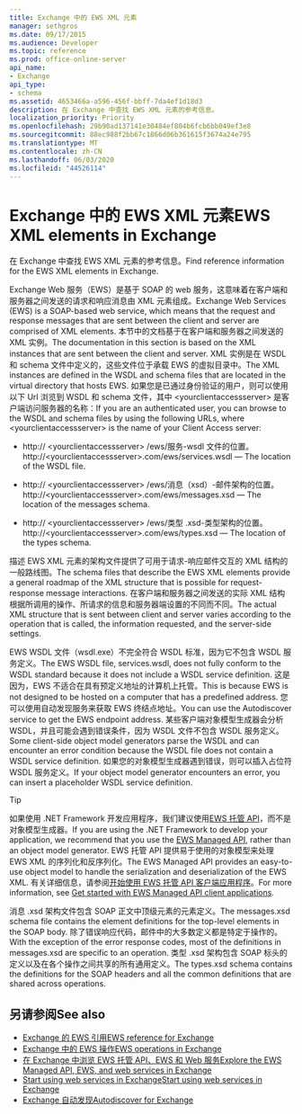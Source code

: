```yaml
---
title: Exchange 中的 EWS XML 元素
manager: sethgros
ms.date: 09/17/2015
ms.audience: Developer
ms.topic: reference
ms.prod: office-online-server
api_name:
- Exchange
api_type:
- schema
ms.assetid: 4653466a-a596-456f-bbff-7da4ef1d18d3
description: 在 Exchange 中查找 EWS XML 元素的参考信息。
localization_priority: Priority
ms.openlocfilehash: 29b90ad137141e30484ef804b6fcb6bb049ef3e8
ms.sourcegitcommit: 88ec988f2bb67c1866d06b361615f3674a24e795
ms.translationtype: MT
ms.contentlocale: zh-CN
ms.lasthandoff: 06/03/2020
ms.locfileid: "44526114"
---
```

# <a name="ews-xml-elements-in-exchange"></a><span data-ttu-id="16387-103">Exchange 中的 EWS XML 元素</span><span class="sxs-lookup"><span data-stu-id="16387-103">EWS XML elements in Exchange</span></span>

<span data-ttu-id="16387-104">在 Exchange 中查找 EWS XML 元素的参考信息。</span><span class="sxs-lookup"><span data-stu-id="16387-104">Find reference information for the EWS XML elements in Exchange.</span></span>
  
<span data-ttu-id="16387-105">Exchange Web 服务（EWS）是基于 SOAP 的 web 服务，这意味着在客户端和服务器之间发送的请求和响应消息由 XML 元素组成。</span><span class="sxs-lookup"><span data-stu-id="16387-105">Exchange Web Services (EWS) is a SOAP-based web service, which means that the request and response messages that are sent between the client and server are comprised of XML elements.</span></span> <span data-ttu-id="16387-106">本节中的文档基于在客户端和服务器之间发送的 XML 实例。</span><span class="sxs-lookup"><span data-stu-id="16387-106">The documentation in this section is based on the XML instances that are sent between the client and server.</span></span> <span data-ttu-id="16387-107">XML 实例是在 WSDL 和 schema 文件中定义的，这些文件位于承载 EWS 的虚拟目录中。</span><span class="sxs-lookup"><span data-stu-id="16387-107">The XML instances are defined in the WSDL and schema files that are located in the virtual directory that hosts EWS.</span></span> <span data-ttu-id="16387-108">如果您是已通过身份验证的用户，则可以使用以下 Url 浏览到 WSDL 和 schema 文件，其中 \<yourclientaccessserver\> 是客户端访问服务器的名称：</span><span class="sxs-lookup"><span data-stu-id="16387-108">If you are an authenticated user, you can browse to the WSDL and schema files by using the following URLs, where \<yourclientaccessserver\> is the name of your Client Access server:</span></span>
  
- <span data-ttu-id="16387-109">http:// \<yourclientaccessserver\> /ews/服务-wsdl 文件的位置。</span><span class="sxs-lookup"><span data-stu-id="16387-109">http://\<yourclientaccessserver\>.com/ews/services.wsdl — The location of the WSDL file.</span></span>
    
- <span data-ttu-id="16387-110">http:// \<yourclientaccessserver\> /ews/消息（xsd）-邮件架构的位置。</span><span class="sxs-lookup"><span data-stu-id="16387-110">http://\<yourclientaccessserver\>.com/ews/messages.xsd — The location of the messages schema.</span></span>
    
- <span data-ttu-id="16387-111">http:// \<yourclientaccessserver\> /ews/类型 .xsd-类型架构的位置。</span><span class="sxs-lookup"><span data-stu-id="16387-111">http://\<yourclientaccessserver\>.com/ews/types.xsd — The location of the types schema.</span></span>
    
<span data-ttu-id="16387-112">描述 EWS XML 元素的架构文件提供了可用于请求-响应邮件交互的 XML 结构的一般路线图。</span><span class="sxs-lookup"><span data-stu-id="16387-112">The schema files that describe the EWS XML elements provide a general roadmap of the XML structure that is possible for request-response message interactions.</span></span> <span data-ttu-id="16387-113">在客户端和服务器之间发送的实际 XML 结构根据所调用的操作、所请求的信息和服务器端设置的不同而不同。</span><span class="sxs-lookup"><span data-stu-id="16387-113">The actual XML structure that is sent between client and server varies according to the operation that is called, the information requested, and the server-side settings.</span></span>
  
<span data-ttu-id="16387-114">EWS WSDL 文件（wsdl.exe）不完全符合 WSDL 标准，因为它不包含 WSDL 服务定义。</span><span class="sxs-lookup"><span data-stu-id="16387-114">The EWS WSDL file, services.wsdl, does not fully conform to the WSDL standard because it does not include a WSDL service definition.</span></span> <span data-ttu-id="16387-115">这是因为，EWS 不适合在具有预定义地址的计算机上托管。</span><span class="sxs-lookup"><span data-stu-id="16387-115">This is because EWS is not designed to be hosted on a computer that has a predefined address.</span></span> <span data-ttu-id="16387-116">您可以使用自动发现服务来获取 EWS 终结点地址。</span><span class="sxs-lookup"><span data-stu-id="16387-116">You can use the Autodiscover service to get the EWS endpoint address.</span></span> <span data-ttu-id="16387-117">某些客户端对象模型生成器会分析 WSDL，并且可能会遇到错误条件，因为 WSDL 文件不包含 WSDL 服务定义。</span><span class="sxs-lookup"><span data-stu-id="16387-117">Some client-side object model generators parse the WSDL and can encounter an error condition because the WSDL file does not contain a WSDL service definition.</span></span> <span data-ttu-id="16387-118">如果您的对象模型生成器遇到错误，则可以插入占位符 WSDL 服务定义。</span><span class="sxs-lookup"><span data-stu-id="16387-118">If your object model generator encounters an error, you can insert a placeholder WSDL service definition.</span></span>
  
> [!TIP]
> <span data-ttu-id="16387-119">如果使用 .NET Framework 开发应用程序，我们建议使用[EWS 托管 API](http://aka.ms/ews-managed-api-readme)，而不是对象模型生成器。</span><span class="sxs-lookup"><span data-stu-id="16387-119">If you are using the .NET Framework to develop your application, we recommend that you use the [EWS Managed API](http://aka.ms/ews-managed-api-readme), rather than an object model generator.</span></span> <span data-ttu-id="16387-120">EWS 托管 API 提供易于使用的对象模型来处理 EWS XML 的序列化和反序列化。</span><span class="sxs-lookup"><span data-stu-id="16387-120">The EWS Managed API provides an easy-to-use object model to handle the serialization and deserialization of the EWS XML.</span></span> <span data-ttu-id="16387-121">有关详细信息，请参阅[开始使用 EWS 托管 API 客户端应用程序](https://msdn.microsoft.com/library/c2267733-6f4f-49e5-9614-1e4a24c3af1a%28Office.15%29.aspx)。</span><span class="sxs-lookup"><span data-stu-id="16387-121">For more information, see [Get started with EWS Managed API client applications](https://msdn.microsoft.com/library/c2267733-6f4f-49e5-9614-1e4a24c3af1a%28Office.15%29.aspx).</span></span> 
  
<span data-ttu-id="16387-122">消息 .xsd 架构文件包含 SOAP 正文中顶级元素的元素定义。</span><span class="sxs-lookup"><span data-stu-id="16387-122">The messages.xsd schema file contains the element definitions for the top-level elements in the SOAP body.</span></span> <span data-ttu-id="16387-123">除了错误响应代码，邮件中的大多数定义都是特定于操作的。</span><span class="sxs-lookup"><span data-stu-id="16387-123">With the exception of the error response codes, most of the definitions in messages.xsd are specific to an operation.</span></span> <span data-ttu-id="16387-124">类型 .xsd 架构包含 SOAP 标头的定义以及在各个操作之间共享的所有通用定义。</span><span class="sxs-lookup"><span data-stu-id="16387-124">The types.xsd schema contains the definitions for the SOAP headers and all the common definitions that are shared across operations.</span></span>
  
## <a name="see-also"></a><span data-ttu-id="16387-125">另请参阅</span><span class="sxs-lookup"><span data-stu-id="16387-125">See also</span></span>

- [<span data-ttu-id="16387-126">Exchange 的 EWS 引用</span><span class="sxs-lookup"><span data-stu-id="16387-126">EWS reference for Exchange</span></span>](ews-reference-for-exchange.md)
- [<span data-ttu-id="16387-127">Exchange 中的 EWS 操作</span><span class="sxs-lookup"><span data-stu-id="16387-127">EWS operations in Exchange</span></span>](ews-operations-in-exchange.md)
- [<span data-ttu-id="16387-128">在 Exchange 中浏览 EWS 托管 API、EWS 和 Web 服务</span><span class="sxs-lookup"><span data-stu-id="16387-128">Explore the EWS Managed API, EWS, and web services in Exchange</span></span>](../exchange-web-services/explore-the-ews-managed-api-ews-and-web-services-in-exchange.md)
- [<span data-ttu-id="16387-129">Start using web services in Exchange</span><span class="sxs-lookup"><span data-stu-id="16387-129">Start using web services in Exchange</span></span>](../exchange-web-services/start-using-web-services-in-exchange.md)
- [<span data-ttu-id="16387-130">Exchange 自动发现</span><span class="sxs-lookup"><span data-stu-id="16387-130">Autodiscover for Exchange</span></span>](../exchange-web-services/autodiscover-for-exchange.md)
    

